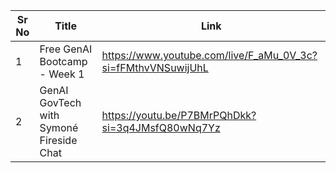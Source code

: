 


|Sr No |  Title | Link  |
|------|-----|------|
|1|Free GenAI Bootcamp - Week 1| https://www.youtube.com/live/F_aMu_0V_3c?si=fFMthvVNSuwijUhL |
|2|GenAI GovTech with Symoné Fireside Chat |  https://youtu.be/P7BMrPQhDkk?si=3q4JMsfQ80wNq7Yz | 